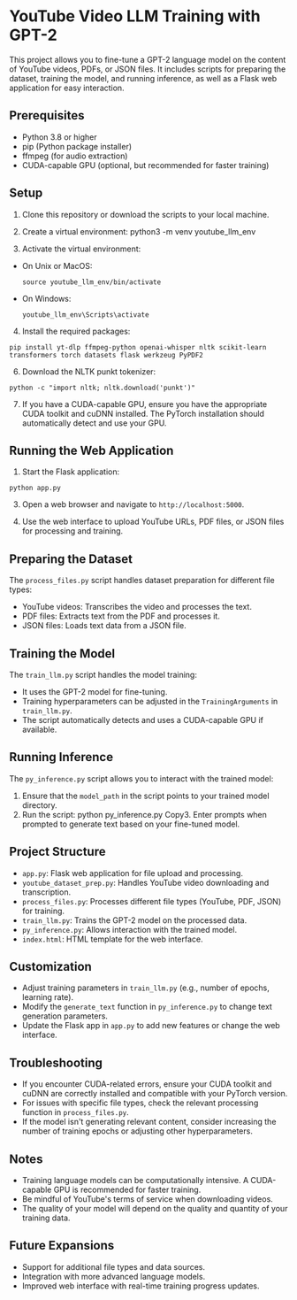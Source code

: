 # YouTube Video LLM Training with GPT-2

This project allows you to fine-tune a GPT-2 language model on the content of YouTube videos, PDFs, or JSON files. It includes scripts for preparing the dataset, training the model, and running inference, as well as a Flask web application for easy interaction.

## Prerequisites

- Python 3.8 or higher
- pip (Python package installer)
- ffmpeg (for audio extraction)
- CUDA-capable GPU (optional, but recommended for faster training)

## Setup

1. Clone this repository or download the scripts to your local machine.

2. Create a virtual environment:
python3 -m venv youtube_llm_env

3. Activate the virtual environment:
- On Unix or MacOS:
  ```
  source youtube_llm_env/bin/activate
  ```
- On Windows:
  ```
  youtube_llm_env\Scripts\activate
  ```

4. Install the required packages:
```
pip install yt-dlp ffmpeg-python openai-whisper nltk scikit-learn transformers torch datasets flask werkzeug PyPDF2
```

6. Download the NLTK punkt tokenizer:
```
python -c "import nltk; nltk.download('punkt')"
```

7. If you have a CUDA-capable GPU, ensure you have the appropriate CUDA toolkit and cuDNN installed. The PyTorch installation should automatically detect and use your GPU.

## Running the Web Application

1. Start the Flask application:
```
python app.py
```

3. Open a web browser and navigate to `http://localhost:5000`.

4. Use the web interface to upload YouTube URLs, PDF files, or JSON files for processing and training.

## Preparing the Dataset

The `process_files.py` script handles dataset preparation for different file types:

- YouTube videos: Transcribes the video and processes the text.
- PDF files: Extracts text from the PDF and processes it.
- JSON files: Loads text data from a JSON file.

## Training the Model

The `train_llm.py` script handles the model training:

- It uses the GPT-2 model for fine-tuning.
- Training hyperparameters can be adjusted in the `TrainingArguments` in `train_llm.py`.
- The script automatically detects and uses a CUDA-capable GPU if available.

## Running Inference

The `py_inference.py` script allows you to interact with the trained model:

1. Ensure that the `model_path` in the script points to your trained model directory.
2. Run the script:
python py_inference.py
Copy3. Enter prompts when prompted to generate text based on your fine-tuned model.

## Project Structure

- `app.py`: Flask web application for file upload and processing.
- `youtube_dataset_prep.py`: Handles YouTube video downloading and transcription.
- `process_files.py`: Processes different file types (YouTube, PDF, JSON) for training.
- `train_llm.py`: Trains the GPT-2 model on the processed data.
- `py_inference.py`: Allows interaction with the trained model.
- `index.html`: HTML template for the web interface.

## Customization

- Adjust training parameters in `train_llm.py` (e.g., number of epochs, learning rate).
- Modify the `generate_text` function in `py_inference.py` to change text generation parameters.
- Update the Flask app in `app.py` to add new features or change the web interface.

## Troubleshooting

- If you encounter CUDA-related errors, ensure your CUDA toolkit and cuDNN are correctly installed and compatible with your PyTorch version.
- For issues with specific file types, check the relevant processing function in `process_files.py`.
- If the model isn't generating relevant content, consider increasing the number of training epochs or adjusting other hyperparameters.

## Notes

- Training language models can be computationally intensive. A CUDA-capable GPU is recommended for faster training.
- Be mindful of YouTube's terms of service when downloading videos.
- The quality of your model will depend on the quality and quantity of your training data.

## Future Expansions

- Support for additional file types and data sources.
- Integration with more advanced language models.
- Improved web interface with real-time training progress updates.
